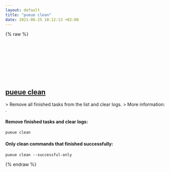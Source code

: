 ```yaml
---
layout: default
title: "pueue clean"
date: 2021-06-25 18:12:13 +02:00
---
```

{% raw %}
<h2 id="pueue-clean">
  <a href="/en/common/pueue-clean.html">pueue clean</a> <a href="#pueue-clean"><svg class="icon">
    <use href="/assets/images/unicode_sprite.svg#link" />
  </svg></a>
</h2>
> Remove all finished tasks from the list and clear logs.
> More information: <https://github.com/Nukesor/pueue>.

#### Remove finished tasks and clear logs:
```shell
pueue clean
```
#### Only clean commands that finished successfully:
```shell
pueue clean --successful-only
```
{% endraw %}